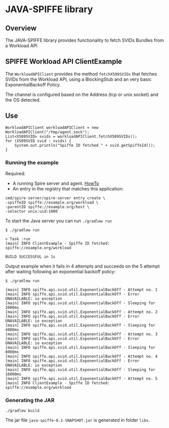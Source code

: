 # JAVA-SPIFFE library

## Overview

The JAVA-SPIFFE library provides functionality to fetch SVIDs Bundles from a Workload API

## SPIFFE Workload API ClientExample

The `WorkloadAPIClient` provides the method `fetchX509SVIDs` that fetches SVIDs from the Workload API,
using a BlockingStub and an very basic ExponentialBackoff Policy.

The channel is configured based on the Address (tcp or unix socket) and the OS detected.

## Use
```
WorkloadAPIClient workloadAPIClient = new WorkloadAPIClient("/tmp/agent.sock");
List<X509SVID> svids = workloadAPIClient.fetchX509SVIDs();
for (X509SVID svid : svids) {
    System.out.println("Spiffe ID fetched " + svid.getSpiffeId());
}
```

### Running the example

Required:
* A running Spire server and agent. [HowTo](https://github.com/spiffe/spire#installing-spire-server-and-agent)
* An entry in the registry that matches this application:
```
cmd/spire-server/spire-server entry create \
-spiffeID spiffe://example.org/workload \
-parentID spiffe://example.org/host \
-selector unix:uid:1000
```

To start the Java server you can run `./gradlew run`

```
$ ./gradlew run

> Task :run
[main] INFO ClientExample - Spiffe ID fetched: spiffe://example.org/workload

BUILD SUCCESSFUL in 1s

```

Output example when it fails in 4 attempts and succeeds on the 5 attempt after waiting following an exponential backoff policy:

```
$ ./gradlew run

[main] INFO spiffe.api.svid.util.ExponentialBackOff - Attempt no. 1
[main] INFO spiffe.api.svid.util.ExponentialBackOff - Error UNAVAILABLE: io exception
[main] INFO spiffe.api.svid.util.ExponentialBackOff - Sleeping for 2000ms
[main] INFO spiffe.api.svid.util.ExponentialBackOff - Attempt no. 2
[main] INFO spiffe.api.svid.util.ExponentialBackOff - Error UNAVAILABLE: io exception
[main] INFO spiffe.api.svid.util.ExponentialBackOff - Sleeping for 4000ms
[main] INFO spiffe.api.svid.util.ExponentialBackOff - Attempt no. 3
[main] INFO spiffe.api.svid.util.ExponentialBackOff - Error UNAVAILABLE: io exception
[main] INFO spiffe.api.svid.util.ExponentialBackOff - Sleeping for 8000ms
[main] INFO spiffe.api.svid.util.ExponentialBackOff - Attempt no. 4
[main] INFO spiffe.api.svid.util.ExponentialBackOff - Error UNAVAILABLE: io exception
[main] INFO spiffe.api.svid.util.ExponentialBackOff - Sleeping for 16000ms
[main] INFO spiffe.api.svid.util.ExponentialBackOff - Attempt no. 5
[main] INFO ClientExample - Spiffe ID fetched: spiffe://example.org/workload

```

### Generating the JAR 

```
./gradlew build
```

The jar file `java-spiffe-0.1-SNAPSHOT.jar` is generated in folder `libs`.